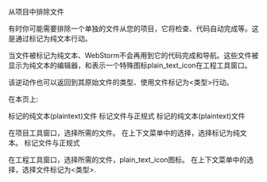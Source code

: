 从项目中排除文件

有时你可能需要排除一个单独的文件从您的项目，它将检查、代码自动完成等。这是通过标记为纯文本行动。

当文件被标记为纯文本、WebStorm不会再用到它的代码完成和导航。这些文件被显示为纯文本的编辑器，和表示一个特殊图标plain_text_icon在工程工具窗口。

该逆动作也可以返回到其原始文件的类型、使用文件标记为<类型>行动。

在本页上:

标记的纯文本(plaintext)文件
标记文件与正规式
标记的纯文本(plaintext)文件

在项目工具窗口，选择所需的文件。
在上下文菜单中的选择，选择标记为纯文本。
标记文件与正规式

在工程工具窗口，选择所需的文件，plain_text_icon图标。
在上下文菜单中的选择，选择文件标记为<类型>.
